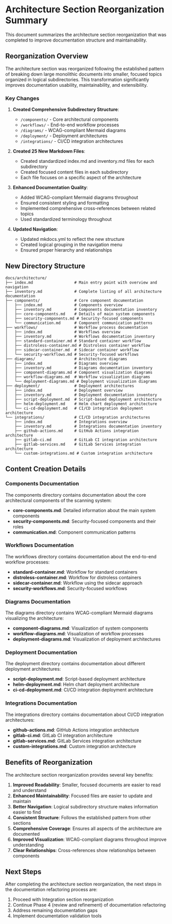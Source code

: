 # Architecture Section Reorganization Summary

This document summarizes the architecture section reorganization that was completed to improve documentation structure and maintainability.

## Reorganization Overview

The architecture section was reorganized following the established pattern of breaking down large monolithic documents into smaller, focused topics organized in logical subdirectories. This transformation significantly improves documentation usability, maintainability, and extensibility.

### Key Changes

1. **Created Comprehensive Subdirectory Structure**:
   - `/components/` - Core architectural components
   - `/workflows/` - End-to-end workflow processes
   - `/diagrams/` - WCAG-compliant Mermaid diagrams
   - `/deployment/` - Deployment architectures
   - `/integrations/` - CI/CD integration architectures

2. **Created 25 New Markdown Files**:
   - Created standardized index.md and inventory.md files for each subdirectory
   - Created focused content files in each subdirectory
   - Each file focuses on a specific aspect of the architecture

3. **Enhanced Documentation Quality**:
   - Added WCAG-compliant Mermaid diagrams throughout
   - Ensured consistent styling and formatting
   - Implemented comprehensive cross-references between related topics
   - Used standardized terminology throughout

4. **Updated Navigation**:
   - Updated mkdocs.yml to reflect the new structure
   - Created logical grouping in the navigation menu
   - Ensured proper hierarchy and relationships

## New Directory Structure

```
docs/architecture/
├── index.md                  # Main entry point with overview and navigation
├── inventory.md              # Complete listing of all architecture documentation
├── components/               # Core component documentation
│   ├── index.md              # Components overview
│   ├── inventory.md          # Components documentation inventory
│   ├── core-components.md    # Details of main system components
│   ├── security-components.md # Security-focused components
│   └── communication.md      # Component communication patterns
├── workflows/                # Workflow process documentation
│   ├── index.md              # Workflows overview
│   ├── inventory.md          # Workflows documentation inventory
│   ├── standard-container.md # Standard container workflow
│   ├── distroless-container.md # Distroless container workflow
│   ├── sidecar-container.md  # Sidecar container workflow
│   └── security-workflows.md # Security-focused workflows
├── diagrams/                 # Architecture diagrams
│   ├── index.md              # Diagrams overview
│   ├── inventory.md          # Diagrams documentation inventory
│   ├── component-diagrams.md # Component visualization diagrams
│   ├── workflow-diagrams.md  # Workflow visualization diagrams
│   └── deployment-diagrams.md # Deployment visualization diagrams
├── deployment/               # Deployment architectures
│   ├── index.md              # Deployment overview
│   ├── inventory.md          # Deployment documentation inventory
│   ├── script-deployment.md  # Script-based deployment architecture
│   ├── helm-deployment.md    # Helm chart deployment architecture
│   └── ci-cd-deployment.md   # CI/CD integration deployment architecture
└── integrations/             # CI/CD integration architectures
    ├── index.md              # Integrations overview
    ├── inventory.md          # Integrations documentation inventory
    ├── github-actions.md     # GitHub Actions integration architecture
    ├── gitlab-ci.md          # GitLab CI integration architecture
    ├── gitlab-services.md    # GitLab Services integration architecture
    └── custom-integrations.md # Custom integration architecture
```

## Content Creation Details

### Components Documentation

The components directory contains documentation about the core architectural components of the scanning system:

- **core-components.md**: Detailed information about the main system components
- **security-components.md**: Security-focused components and their roles
- **communication.md**: Component communication patterns

### Workflows Documentation

The workflows directory contains documentation about the end-to-end workflow processes:

- **standard-container.md**: Workflow for standard containers
- **distroless-container.md**: Workflow for distroless containers
- **sidecar-container.md**: Workflow using the sidecar approach
- **security-workflows.md**: Security-focused workflows

### Diagrams Documentation

The diagrams directory contains WCAG-compliant Mermaid diagrams visualizing the architecture:

- **component-diagrams.md**: Visualization of system components
- **workflow-diagrams.md**: Visualization of workflow processes
- **deployment-diagrams.md**: Visualization of deployment architectures

### Deployment Documentation

The deployment directory contains documentation about different deployment architectures:

- **script-deployment.md**: Script-based deployment architecture
- **helm-deployment.md**: Helm chart deployment architecture
- **ci-cd-deployment.md**: CI/CD integration deployment architecture

### Integrations Documentation

The integrations directory contains documentation about CI/CD integration architectures:

- **github-actions.md**: GitHub Actions integration architecture
- **gitlab-ci.md**: GitLab CI integration architecture
- **gitlab-services.md**: GitLab Services integration architecture
- **custom-integrations.md**: Custom integration architecture

## Benefits of Reorganization

The architecture section reorganization provides several key benefits:

1. **Improved Readability**: Smaller, focused documents are easier to read and understand
2. **Enhanced Maintainability**: Focused files are easier to update and maintain
3. **Better Navigation**: Logical subdirectory structure makes information easier to find
4. **Consistent Structure**: Follows the established pattern from other sections
5. **Comprehensive Coverage**: Ensures all aspects of the architecture are documented
6. **Improved Visualization**: WCAG-compliant diagrams throughout improve understanding
7. **Clear Relationships**: Cross-references show relationships between components

## Next Steps

After completing the architecture section reorganization, the next steps in the documentation refactoring process are:

1. Proceed with Integration section reorganization
2. Continue Phase 4 (review and refinement) of documentation refactoring
3. Address remaining documentation gaps
4. Implement documentation validation tools